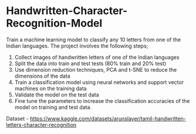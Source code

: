 # Handwritten-Character-Recognition-Model
Train a machine learning model to classify any 10 letters from one of the Indian languages. The project involves the following steps;

1. Collect images of handwritten letters of one of the Indian languages 
2. Split the data into train and test tests (80% train and 20% test)
3. Use dimension reduction techniques, PCA and t-SNE to reduce the dimensions of the data
4. Train a classification model using neural networks and support vector machines on the training data
5. Validate the model on the test data 
6. Fine tune the parameters to increase the classification accuracies of the model on training and test data.

Dataset - https://www.kaggle.com/datasets/arunslayer/tamil-handwritten-letters-character-recognition

